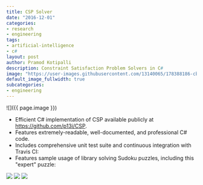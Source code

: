 ```yaml
---
title: CSP Solver
date: "2016-12-01"
categories:
- research
- engineering
tags:
- artificial-intelligence
- c#
layout: post
author: Pramod Kotipalli
description: Constraint Satisfaction Problem Solvers in C#
image: "https://user-images.githubusercontent.com/13140065/178388186-cbad34fe-d885-4147-9d84-9a186ad409f9.png"
default_image_fullwidth: true
subcategories:
- engineering
---
```


![]({{ page.image }})

* Efficient C# implementation of CSP available publicly at
  https://github.com/p13i/CSP.
* Features extremely-readable, well-documented, and
  professional C# code.
* Includes comprehensive unit test suite and continuous
  integration with Travis CI:
* Features sample usage of library solving Sudoku puzzles,
  including this "expert" puzzle:

![](https://user-images.githubusercontent.com/13140065/178388245-60402a28-18a5-40b1-bb20-f1043ca7128f.png)
![](https://user-images.githubusercontent.com/13140065/178388242-b58aa1e3-0bb5-4d81-af13-200e937437ea.png)
![](https://user-images.githubusercontent.com/13140065/178388235-78175cfc-4607-4594-a540-dcd4881ddab3.png)